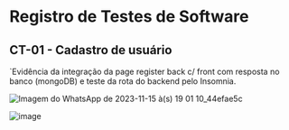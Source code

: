 # Registro de Testes de Software

## CT-01 - Cadastro de usuário

`Evidência da integração da page register back c/ front com resposta no banco (mongoDB) e teste da rota do backend pelo Insomnia.

![Imagem do WhatsApp de 2023-11-15 à(s) 19 01 10_44efae5c](https://github.com/ICEI-PUC-Minas-PMV-ADS/pmv-ads-2023-2-e4-aplicdistrib-t5-grupo4-cademeutime/assets/103156976/a7d70f41-ec3f-43aa-a5c5-58802a56f9ec)

![image](https://github.com/ICEI-PUC-Minas-PMV-ADS/pmv-ads-2023-2-e4-aplicdistrib-t5-grupo4-cademeutime/assets/103156976/5c2f1958-dc0c-4261-b270-8d713bcbf7e2)

